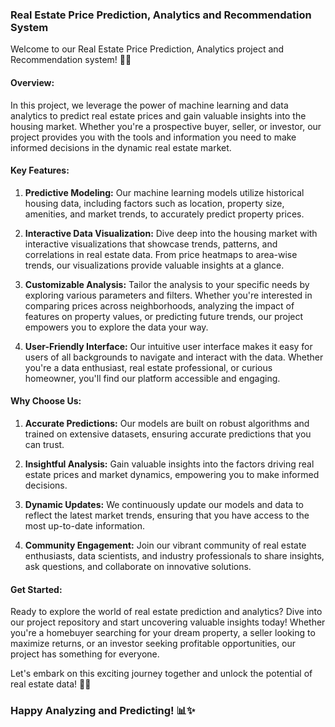 ### Real Estate Price Prediction, Analytics and Recommendation System

Welcome to our Real Estate Price Prediction, Analytics project and Recommendation system! 🏡💼

#### Overview:

In this project, we leverage the power of machine learning and data analytics to predict real estate prices and gain valuable insights into the housing market. Whether you're a prospective buyer, seller, or investor, our project provides you with the tools and information you need to make informed decisions in the dynamic real estate market.

#### Key Features:

1. **Predictive Modeling:** Our machine learning models utilize historical housing data, including factors such as location, property size, amenities, and market trends, to accurately predict property prices.

2. **Interactive Data Visualization:** Dive deep into the housing market with interactive visualizations that showcase trends, patterns, and correlations in real estate data. From price heatmaps to area-wise trends, our visualizations provide valuable insights at a glance.

3. **Customizable Analysis:** Tailor the analysis to your specific needs by exploring various parameters and filters. Whether you're interested in comparing prices across neighborhoods, analyzing the impact of features on property values, or predicting future trends, our project empowers you to explore the data your way.

4. **User-Friendly Interface:** Our intuitive user interface makes it easy for users of all backgrounds to navigate and interact with the data. Whether you're a data enthusiast, real estate professional, or curious homeowner, you'll find our platform accessible and engaging.

#### Why Choose Us:

1. **Accurate Predictions:** Our models are built on robust algorithms and trained on extensive datasets, ensuring accurate predictions that you can trust.

2. **Insightful Analysis:** Gain valuable insights into the factors driving real estate prices and market dynamics, empowering you to make informed decisions.

3. **Dynamic Updates:** We continuously update our models and data to reflect the latest market trends, ensuring that you have access to the most up-to-date information.

4. **Community Engagement:** Join our vibrant community of real estate enthusiasts, data scientists, and industry professionals to share insights, ask questions, and collaborate on innovative solutions.

#### Get Started:

Ready to explore the world of real estate prediction and analytics? Dive into our project repository and start uncovering valuable insights today! Whether you're a homebuyer searching for your dream property, a seller looking to maximize returns, or an investor seeking profitable opportunities, our project has something for everyone.

Let's embark on this exciting journey together and unlock the potential of real estate data! 🚀🔑

### Happy Analyzing and Predicting! 📊✨

